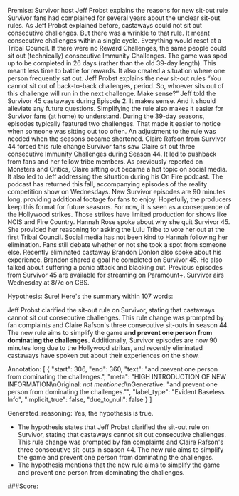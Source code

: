 
Premise:
Survivor host Jeff Probst explains the reasons for new sit-out rule
Survivor fans had complained for several years about the unclear sit-out rules.
As Jeff Probst explained before, castaways could not sit out consecutive challenges.
But there was a wrinkle to that rule. It meant consecutive challenges within a single cycle.
Everything would reset at a Tribal Council. If there were no Reward Challenges, the same people could sit out (technically) consecutive Immunity Challenges.
The game was sped up to be completed in 26 days (rather than the old 39-day length). This meant less time to battle for rewards.
It also created a situation where one person frequently sat out.
Jeff Probst explains the new sit-out rules
“You cannot sit out of back-to-back challenges, period. So, whoever sits out of this challenge will run in the next challenge. Make sense?” Jeff told the Survivor 45 castaways during Episode 2.
It makes sense. And it should alleviate any future questions. Simplifying the rule also makes it easier for Survivor fans (at home) to understand.
During the 39-day seasons, episodes typically featured two challenges. That made it easier to notice when someone was sitting out too often. An adjustment to the rule was needed when the seasons became shortened.
Claire Rafson from Survivor 44 forced this rule change
Survivor fans saw Claire sit out three consecutive Immunity Challenges during Season 44.
It led to pushback from fans and her fellow tribe members.
As previously reported on Monsters and Critics, Claire sitting out became a hot topic on social media. It also led to Jeff addressing the situation during his On Fire podcast.
The podcast has returned this fall, accompanying episodes of the reality competition show on Wednesdays.
New Survivor episodes are 90 minutes long, providing additional footage for fans to enjoy.
Hopefully, the producers keep this format for future seasons. For now, it is seen as a consequence of the Hollywood strikes. Those strikes have limited production for shows like NCIS and Fire Country.
Hannah Rose spoke about why she quit Survivor 45. She provided her reasoning for asking the Lulu Tribe to vote her out at the first Tribal Council.
Social media has not been kind to Hannah following her elimination. Fans still debate whether or not she took a spot from someone else.
Recently eliminated castaway Brandon Donlon also spoke about his experience. Brandon shared a goal he completed on Survivor 45. He also talked about suffering a panic attack and blacking out.
Previous episodes from Survivor 45 are available for streaming on Paramount+.
Survivor airs Wednesday at 8/7c on CBS.

Hypothesis:
Sure! Here's the summary within 107 words:

Jeff Probst clarified the sit-out rule on Survivor, stating that castaways cannot sit out consecutive challenges. This rule change was prompted by fan complaints and Claire Rafson's three consecutive sit-outs in season 44. The new rule aims to simplify the game **and prevent one person from dominating the challenges.** Additionally, Survivor episodes are now 90 minutes long due to the Hollywood strikes, and recently eliminated castaways have spoken out about their experiences on the show.

Annotation:
[
  {
    "start": 306,
    "end": 360,
    "text": "and prevent one person from dominating the challenges.",
    "meta": "HIGH INTRODUCTION OF NEW INFORMATION\nOriginal: *not mentioned*\nGenerative: \"and prevent one person from dominating the challenges.\"",
    "label_type": "Evident Baseless Info",
    "implicit_true": false,
    "due_to_null": false
  }
]

Generated_reasoning:
Yes, the hypothesis is true. 
- The hypothesis states that Jeff Probst clarified the sit-out rule on Survivor, stating that castaways cannot sit out consecutive challenges. This rule change was prompted by fan complaints and Claire Rafson's three consecutive sit-outs in season 44. The new rule aims to simplify the game and prevent one person from dominating the challenges. 
- The hypothesis mentions that the new rule aims to simplify the game and prevent one person from dominating the challenges.

###Score:
